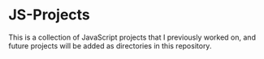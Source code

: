 # JS-Projects
This is a collection of JavaScript projects that I previously worked on, and future projects will be added as directories in this repository.
